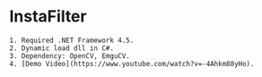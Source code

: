 InstaFilter
===================
```
1. Required .NET Framework 4.5.
2. Dynamic load dll in C#.
3. Dependency: OpenCV, EmguCV.
4. [Demo Video](https://www.youtube.com/watch?v=-4Ahkm88yHo).
```